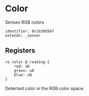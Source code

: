 # Color

Senses RGB colors

    identifier: 0x1630d567
    extends: _sensor

## Registers

    ro color @ reading {
        red: u8
        green: u8
        blue: u8
    }

Detected color in the RGB color space.
